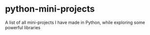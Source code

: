 # python-mini-projects
A list of all mini-projects I have made in Python, while exploring some powerful libraries
